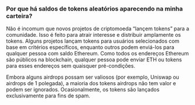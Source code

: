 ### Por que há saldos de tokens aleatórios aparecendo na minha carteira?

Não é incomum que novos projetos de criptomoeda “lançem tokens” para a comunidade. Isso é feito para atrair interesse e distribuir amplamente os tokens. Alguns projetos lançam tokens para usuários selecionados com base em critérios específicos, enquanto outros podem enviá-los para qualquer pessoa com saldo Ethereum. Como todos os endereços Ethereum são públicos na blockchain, qualquer pessoa pode enviar ETH ou tokens para esses endereços sem quaisquer pré-condições.

Embora alguns airdrops possam ser valiosos (por exemplo, Uniswap ou airdrops de 1 polegada), a maioria dos tokens airdrops não tem valor e podem ser ignorados. Ocasionalmente, os tokens são lançados exclusivamente para fins de spam.